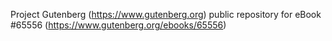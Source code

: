 Project Gutenberg (https://www.gutenberg.org) public repository for
eBook #65556 (https://www.gutenberg.org/ebooks/65556)
